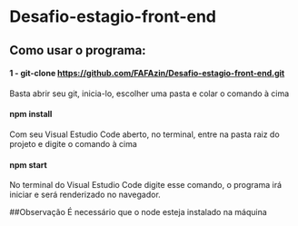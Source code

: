 # Desafio-estagio-front-end

## Como usar o programa:

#### 1 - git-clone https://github.com/FAFAzin/Desafio-estagio-front-end.git
Basta abrir seu git, inicia-lo, escolher uma pasta e colar o comando à cima

#### npm install
Com seu Visual Estudio Code aberto, no terminal, entre na pasta raiz do projeto e digite o comando à cima

#### npm start 
No terminal do Visual Estudio Code digite esse comando, o programa irá iniciar e será renderizado no navegador.

##Observação
É necessário que o node esteja instalado na máquina 

